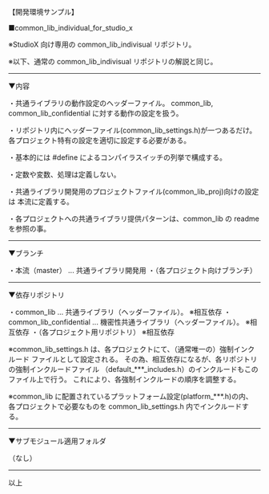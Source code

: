 【開発環境サンプル】

■common_lib_individual_for_studio_x

※StudioX 向け専用の common_lib_indivisual リポジトリ。

※以下、通常の common_lib_indivisual リポジトリの解説と同じ。

--------------------------------------------------------------------------------
▼内容

・共通ライブラリの動作設定のヘッダーファイル。
  common_lib, common_lib_confidential に対する動作の設定を扱う。

・リポジトリ内にヘッダーファイル(common_lib_settings.h)が一つあるだけ。
  各プロジェクト特有の設定を適切に設定する必要がある。

・基本的には #define によるコンパイラスイッチの列挙で構成する。

・定数や変数、処理は定義しない。

・共通ライブラリ開発用のプロジェクトファイル(common_lib_proj)向けの設定は
  本流に定義する。

・各プロジェクトへの共通ライブラリ提供パターンは、common_lib の readme を参照の事。

--------------------------------------------------------------------------------
▼ブランチ

・本流（master） ... 共通ライブラリ開発用
・（各プロジェクト向けブランチ）

--------------------------------------------------------------------------------
▼依存リポジトリ

・common_lib              ... 共通ライブラリ（ヘッダーファイル）。       ※相互依存
・common_lib_confidential ... 機密性共通ライブラリ（ヘッダーファイル）。 ※相互依存
・（各プロジェクト用リポジトリ）                                         ※相互依存

※common_lib_settings.h は、各プロジェクトにて、（通常唯一の）強制インクルード
  ファイルとして設定される。
  その為、相互依存になるが、各リポジトリの強制インクルードファイル
  （default_***_includes.h）のインクルードもこのファイル上で行う。
  これにより、各強制インクルードの順序を調整する。

※common_lib に配置されているプラットフォーム設定(platform_***.h)の内、
  各プロジェクトで必要なものを common_lib_settings.h 内でインクルードする。

--------------------------------------------------------------------------------
▼サブモジュール適用フォルダ

（なし）

--------------------------------------------------------------------------------
以上
